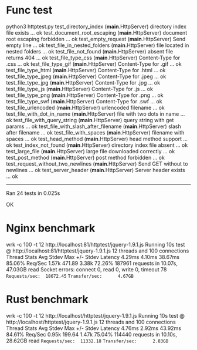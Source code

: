 # Func test

python3 httptest.py 
test_directory_index (__main__.HttpServer)
directory index file exists ... ok
test_document_root_escaping (__main__.HttpServer)
document root escaping forbidden ... ok
test_empty_request (__main__.HttpServer)
Send empty line ... ok
test_file_in_nested_folders (__main__.HttpServer)
file located in nested folders ... ok
test_file_not_found (__main__.HttpServer)
absent file returns 404 ... ok
test_file_type_css (__main__.HttpServer)
Content-Type for .css ... ok
test_file_type_gif (__main__.HttpServer)
Content-Type for .gif ... ok
test_file_type_html (__main__.HttpServer)
Content-Type for .html ... ok
test_file_type_jpeg (__main__.HttpServer)
Content-Type for .jpeg ... ok
test_file_type_jpg (__main__.HttpServer)
Content-Type for .jpg ... ok
test_file_type_js (__main__.HttpServer)
Content-Type for .js ... ok
test_file_type_png (__main__.HttpServer)
Content-Type for .png ... ok
test_file_type_swf (__main__.HttpServer)
Content-Type for .swf ... ok
test_file_urlencoded (__main__.HttpServer)
urlencoded filename ... ok
test_file_with_dot_in_name (__main__.HttpServer)
file with two dots in name ... ok
test_file_with_query_string (__main__.HttpServer)
query string with get params ... ok
test_file_with_slash_after_filename (__main__.HttpServer)
slash after filename ... ok
test_file_with_spaces (__main__.HttpServer)
filename with spaces ... ok
test_head_method (__main__.HttpServer)
head method support ... ok
test_index_not_found (__main__.HttpServer)
directory index file absent ... ok
test_large_file (__main__.HttpServer)
large file downloaded correctly ... ok
test_post_method (__main__.HttpServer)
post method forbidden ... ok
test_request_without_two_newlines (__main__.HttpServer)
Send GET without to newlines ... ok
test_server_header (__main__.HttpServer)
Server header exists ... ok

----------------------------------------------------------------------
Ran 24 tests in 0.025s

OK

# Nginx benchmark

wrk -c 100 -t 12  http://localhost:81/httptest/jquery-1.9.1.js
Running 10s test @ http://localhost:81/httptest/jquery-1.9.1.js
  12 threads and 100 connections
  Thread Stats   Avg      Stdev     Max   +/- Stdev
    Latency     4.29ms    4.10ms  38.67ms   85.06%
    Req/Sec     1.57k   471.89     3.38k    72.26%
  187961 requests in 10.07s, 47.03GB read
  Socket errors: connect 0, read 0, write 0, timeout 78
`Requests/sec:  18672.45`
`Transfer/sec:      4.67GB`

# Rust benchmark

wrk -c 100 -t 12  http://localhost/httptest/jquery-1.9.1.js
Running 10s test @ http://localhost/httptest/jquery-1.9.1.js
  12 threads and 100 connections
  Thread Stats   Avg      Stdev     Max   +/- Stdev
    Latency     4.76ms    2.92ms  43.92ms   84.61%
    Req/Sec     0.95k   199.64     1.47k    75.04%
  114440 requests in 10.10s, 28.62GB read
`Requests/sec:  11332.18`
`Transfer/sec:      2.83GB`
